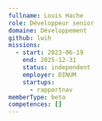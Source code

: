 ```yaml
---
fullname: Louis Hache
role: Développeur senior
domaine: Développement
github: lwih
missions:
  - start: 2023-06-19
    end: 2025-12-31
    status: independent
    employer: DINUM
    startups:
      - rapportnav
memberType: beta
competences: []
---
```

